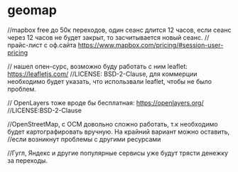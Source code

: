 # geomap
//mapbox free до 50к переходов, один сеанс длится 12 часов, если сеанс через 12 часов не будет закрыт, то засчитывается новый сеанс.
// прайс-лист с оф.сайта  https://www.mapbox.com/pricing/#session-user-pricing

// нашел опен-сурс, возможно буду работать с ним leaflet: https://leafletjs.com/ 
//LICENSE: BSD-2-Clause, для коммерции необходимо будет указать, что использвали leaflet, чтобы не было проблем.

// OpenLayers тоже вроде бы бесплатная: https://openlayers.org/
//LICENSE:BSD-2-Clause

//OpenStreetMap, с ОСМ довольно сложно работать, т.к необходимо будет картографировать вручную. На крайний вариант можно оставить, 
//если возникнут проблемы с другими ресурсами

//Гугл, Яндекс и другие популярные сервисы уже будут трясти денежку за переходы.
